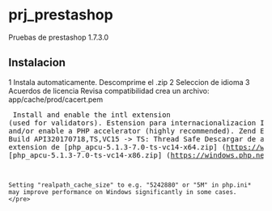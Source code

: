 # prj_prestashop
Pruebas de prestashop 1.7.3.0

## Instalacion
1 Instala automaticamente. Descomprime el .zip
2 Seleccion de idioma
3 Acuerdos de licencia
    Revisa compatibilidad
    crea un archivo: app/cache/prod/cacert.pem
    <pre>
    Install and enable the intl extension (used for validators).
        Estension para internacionalizacion
    Install and/or enable a PHP accelerator (highly recommended).
        Zend Extension Build	API320170718,TS,VC15  -> TS: Thread Safe
        Descargar de aqui la extension de 
        [php_apcu-5.1.3-7.0-ts-vc14-x64.zip] (https://windows.php.net/downloads/pecl/releases/apcu/5.1.3/php_apcu-5.1.3-7.0-ts-vc14-x64.zip)
        [php_apcu-5.1.3-7.0-ts-vc14-x86.zip] (https://windows.php.net/downloads/pecl/releases/apcu/5.1.3/php_apcu-5.1.3-7.0-ts-vc14-x86.zip)

    Setting "realpath_cache_size" to e.g. "5242880" or "5M" in php.ini* may improve performance on Windows significantly in some cases.
    </pre>
